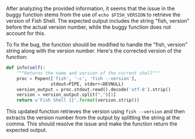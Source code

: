 After analyzing the provided information, it seems that the issue in the buggy function stems from the use of `echo $FISH_VERSION` to retrieve the version of Fish Shell. The expected output includes the string "fish, version" before the actual version number, while the buggy function does not account for this.

To fix the bug, the function should be modified to handle the "fish, version" string along with the version number. Here's the corrected version of the function:

```python
def info(self):
    """Returns the name and version of the current shell"""
    proc = Popen(['fish', '-c', 'fish --version'],
                 stdout=PIPE, stderr=DEVNULL)
    version_output = proc.stdout.read().decode('utf-8').strip()
    version = version_output.split(",")[1]
    return u'Fish Shell {}'.format(version.strip())
```

This updated function retrieves the version using `fish --version` and then extracts the version number from the output by splitting the string at the comma. This should resolve the issue and make the function return the expected output.
